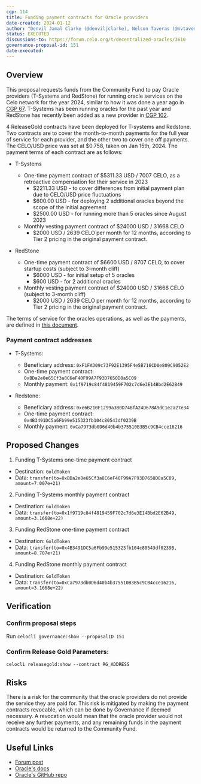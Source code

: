 ```yaml
---
cgp: 114
title: Funding payment contracts for Oracle providers
date-created: 2024-01-12
author: "Denvil Jamal Clarke (@denviljclarke), Nelson Taveras (@nvtaveras)"
status: EXECUTED
discussions-to: https://forum.celo.org/t/decentralized-oracles/3610
governance-proposal-id: 151
date-executed:
---
```


## Overview

This proposal requests funds from the Community Fund to pay Oracle providers (T-Systems and RedStone) for running oracle services on the Celo network for the year 2024, similar to how it was done a year ago in [CGP 67](https://celo.stake.id/#/proposal/77). T-Systems has been running oracles for the past year and RedStone has recently been added as a new provider in [CGP 102](https://celo.stake.id/#/proposal/145).

4 ReleaseGold contracts have been deployed for T-systems and Redstone. Two contracts are to cover the month-to-month payments for the full year of service for each provider, and the other two to cover one off payments. The CELO/USD price was set at $0.758, taken on Jan 15th, 2024. The payment terms of each contract are as follows:

- T-Systems

  - One-time payment contract of $5311.33 USD / 7007 CELO, as a retroactive compensation for their service in 2023
    - $2211.33 USD - to cover differences from initial payment plan due to CELO/USD price fluctuations
    - $600.00 USD - for deploying 2 additional oracles beyond the scope of the initial agreement
    - $2500.00 USD - for running more than 5 oracles since August 2023
  - Monthly vesting payment contract of $24000 USD / 31668 CELO
    - $2000 USD / 2639 CELO per month for 12 months, according to Tier 2 pricing in the original payment contract.

- RedStone
  - One-time payment contract of $6600 USD / 8707 CELO, to cover startup costs (subject to 3-month cliff)
    - $6000 USD - for initial setup of 5 oracles
    - $600 USD - for 2 additional oracles
  - Monthly vesting payment contract of $24000 USD / 31668 CELO (subject to 3-month cliff)
    - $2000 USD / 2639 CELO per month for 12 months, according to Tier 2 pricing in the original payment contract.

The terms of service for the oracles operations, as well as the payments, are defined in [this document](https://forum.celo.org/t/decentralized-oracles/3610/18?u=max_dt).

### Payment contract addresses

- T-Systems:

  - Beneficiary address: `0xF1FAD09c73F92E1395F4e5B716CD0e809C9052E2`
  - One-time payment contract: `0xBDa2e0e65Cf3a8C6eF40F99A7F93D7650D8a5C09`
  - Monthly payment: `0x1f9719c84f4819459F702c7d6e3E14Bbd2E62B49`

- Redstone:

  - Beneficiary address: `0xe6B210F1299a3B0D74BfA24D678A9dC1e2a27e34`
  - One-time payment contract: `0x4B3491DC5a6Fb99e515323fb104c80543df0239B`
  - Monthly payment: `0xCa7973db0D6d40b4b375510B3B5c9CB4cce16216`

## Proposed Changes

1. Funding T-Systems one-time payment contract

- Destination: `GoldToken`
- Data: `transfer(to=0xBDa2e0e65Cf3a8C6eF40F99A7F93D7650D8a5C09, amount=7.007e+21)`

2. Funding T-Systems monthly payment contract

- Destination: `GoldToken`
- Data: `transfer(to=0x1f9719c84f4819459F702c7d6e3E14Bbd2E62B49, amount=3.1668e+22)`

3. Funding RedStone one-time payment contract

- Destination: `GoldToken`
- Data: `transfer(to=0x4B3491DC5a6Fb99e515323fb104c80543df0239B, amount=8.707e+21)`

4. Funding RedStone monthly payment contract

- Destination: `GoldToken`
- Data: `transfer(to=0xCa7973db0D6d40b4b375510B3B5c9CB4cce16216, amount=3.1668e+22)`

## Verification

### Confirm proposal steps

Run `celocli governance:show --proposalID 151`

### Confirm Release Gold Parameters:

`celocli releasegold:show --contract RG_ADDRESS`

## Risks

There is a risk for the community that the oracle providers do not provide the service they are paid for. This risk is mitigated by making the payment contracts revocable, which can be done by Governance if deemed necessary. A revocation would mean that the oracle provider would not receive any further payments, and any remaining funds in the payment contracts would be returned to the Community Fund.

## Useful Links

- [Forum post](https://forum.celo.org/t/decentralized-oracles/3610/2)
- [Oracle's docs](https://docs.celo.org/celo-codebase/protocol/stability/oracles)
- [Oracle's GitHub repo](https://github.com/celo-org/celo-oracle)
